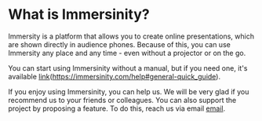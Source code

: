 # What is Immersinity?
Immersity is a platform that allows you to create online presentations, which are shown directly in audience phones. Because of this, you can use Immersity any place and any time - even without a projector or on the go.

You can start using Immersinity without a manual, but if you need one, it's available [link](here)(https://immersinity.com/help#general-quick_guide).

If you enjoy using Immersinity, you can help us. We will be very glad if you recommend us to your friends or colleagues. You can also support the project by proposing a feature. To do this, reach us via email [email](support@immersinity.com).